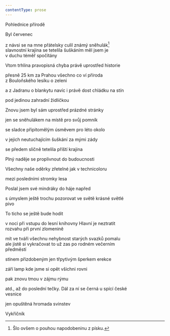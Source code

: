```yaml
---
contentType: prose
---
```


Pohlednice přírodě

Byl červenec

z návsi se na mne přátelsky culil známý sněhulák[^1]  
slavnostní krajina se tetelila šuškáním měl jsem je  
v duchu téměř spočítány

Vtom trhlina pravopisná chyba právě uprostřed historie

přesně 25 km za Prahou všechno co ví příroda  
z Bouloňského lesíku o zeleni

a z Jadranu o blankytu navíc i právě dost chládku na stín

pod jedinou zahradní židličkou

Znovu jsem byl sám uprostřed prázdné stránky

jen se sněhulákem na místě pro svůj pomník

se sladce připitomělým úsměvem pro léto okolo

v jejich neutuchajícím šuškání za mými zády

se předem sličně tetelila příští krajina

Plný naděje se proplivnout do budoucnosti

Všechny naše oděrky zřetelné jak v technicoloru

mezi posledními stromky lesa

Poslal jsem své mindráky do háje napřed

s úmyslem ještě trochu pozorovat ve světě krásné světlé  
pivo

To ticho se ještě bude hodit

v noci při vstupu do lesní knihovny Hlavní je neztratit  
rozvahu při první zlomenině

mít ve tváři všechnu nehybnost starých svazků pomalu  
ale jistě si vykračovat to už zas po rodném večerním  
předměstí

stínem přizdobeným jen třpytivým šperkem erekce

září lamp kde jsme si opět všichni rovni

pak znovu tmou v zájmu rýmu

atd., až do poslední tečky. Dál za ní se černá u spící české  
vesnice

jen opuštěná hromada svinstev

Vykřičník

[^1]: Šlo ovšem o pouhou napodobeninu z písku.
